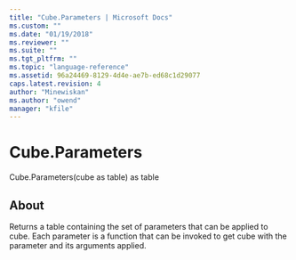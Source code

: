 ```yaml
---
title: "Cube.Parameters | Microsoft Docs"
ms.custom: ""
ms.date: "01/19/2018"
ms.reviewer: ""
ms.suite: ""
ms.tgt_pltfrm: ""
ms.topic: "language-reference"
ms.assetid: 96a24469-8129-4d4e-ae7b-ed68c1d29077
caps.latest.revision: 4
author: "Minewiskan"
ms.author: "owend"
manager: "kfile"
---
```

# Cube.Parameters
Cube.Parameters(cube as table) as table  
  
## About  
Returns a table containing the set of parameters that can be applied to cube. Each parameter is a function that can be invoked to get cube with the parameter and its arguments applied.  
  
